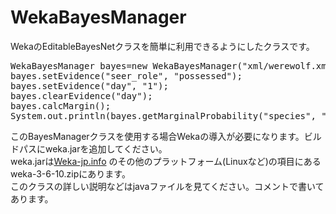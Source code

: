 # WekaBayesManager
WekaのEditableBayesNetクラスを簡単に利用できるようにしたクラスです。<br>
<pre>
WekaBayesManager bayes=new WekaBayesManager("xml/werewolf.xml");
bayes.setEvidence("seer_role", "possessed");
bayes.setEvidence("day", "1");
bayes.clearEvidence("day");
bayes.calcMargin();
System.out.println(bayes.getMarginalProbability("species", "human"));
</pre>
このBayesManagerクラスを使用する場合Wekaの導入が必要になります。ビルドパスにweka.jarを追加してください。<br>
weka.jarは[Weka-jp.info](http://www.weka-jp.info/index.php/weka-jp/2011-05-25-10-58-08 "Weka-jp.info")
のその他のプラットフォーム(Linuxなど)の項目にあるweka-3-6-10.zipにあります。<br>
このクラスの詳しい説明などはjavaファイルを見てください。コメントで書いてあります。
